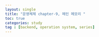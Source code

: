 ```yaml
---
layout: single
title: "운영체제 chapter-9, 메인 메모리 "
toc: true
categories: study
tag : [backend, operation system, series]
---
```


